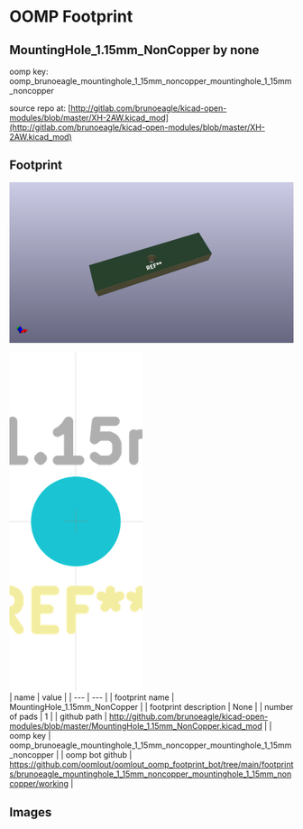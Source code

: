 # OOMP Footprint  
## MountingHole_1.15mm_NonCopper  by none  
  
oomp key: oomp_brunoeagle_mountinghole_1_15mm_noncopper_mountinghole_1_15mm_noncopper  
  
source repo at: [http://gitlab.com/brunoeagle/kicad-open-modules/blob/master/XH-2AW.kicad_mod](http://gitlab.com/brunoeagle/kicad-open-modules/blob/master/XH-2AW.kicad_mod)  
## Footprint  
  
[![working_kicad_pcb_3d.png](working_kicad_pcb_3d_600.png)](working_kicad_pcb_3d.png)  
  
[![working.png](working_600.png)](working.png)  
| name | value | 
| --- | --- | 
| footprint name | MountingHole_1.15mm_NonCopper | 
| footprint description | None | 
| number of pads | 1 | 
| github path | http://github.com/brunoeagle/kicad-open-modules/blob/master/MountingHole_1.15mm_NonCopper.kicad_mod | 
| oomp key | oomp_brunoeagle_mountinghole_1_15mm_noncopper_mountinghole_1_15mm_noncopper | 
| oomp bot github | https://github.com/oomlout/oomlout_oomp_footprint_bot/tree/main/footprints/brunoeagle_mountinghole_1_15mm_noncopper_mountinghole_1_15mm_noncopper/working | 
## Images  
